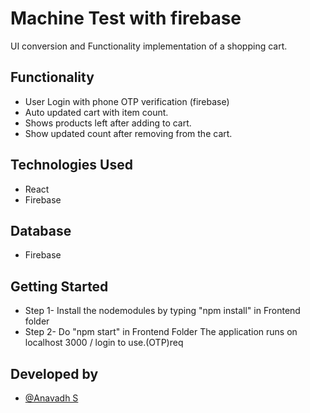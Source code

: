 
# Machine Test with firebase 

UI conversion and Functionality implementation of a shopping cart.

## Functionality

 - User Login with phone OTP verification (firebase) 
 - Auto updated cart with item count.
 - Shows products left after adding to cart.
 - Show updated count after removing from the cart. 


## Technologies Used


- React
- Firebase


## Database

- Firebase


## Getting Started

- Step 1- Install the nodemodules by typing "npm install" in Frontend folder
- Step 2- Do "npm start" in Frontend Folder  The application runs on localhost 3000 / login to use.(OTP)req



## Developed by

- [@Anavadh S](https://github.com/ANAVADH)

